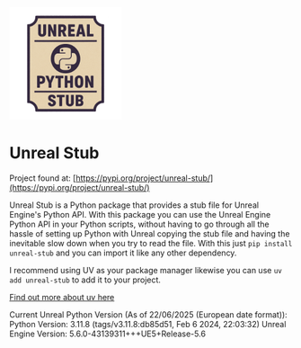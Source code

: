<img src="https://raw.githubusercontent.com/DocDooom/unreal-stub/refs/heads/main/images/test_logo.png" alt="Logo" width="200"/>

# Unreal Stub

Project found at: [https://pypi.org/project/unreal-stub/](https://pypi.org/project/unreal-stub/)

Unreal Stub is a Python package that provides a stub file for Unreal Engine's Python API. 
With this package you can use the Unreal Engine Python API in your Python scripts, without having to go through all
the hassle of setting up Python with Unreal copying the stub file and having the inevitable slow down
when you try to read the file. With this just `pip install unreal-stub` and you can import it like any other dependency.

I recommend using UV as your package manager likewise you can use `uv add unreal-stub` to add it to your project.

[Find out more about uv here](https://docs.astral.sh/uv/)

Current Unreal Python Version (As of 22/06/2025 (European date format)):
Python Version: 3.11.8 (tags/v3.11.8:db85d51, Feb  6 2024, 22:03:32)
Unreal Engine Version: 5.6.0-43139311+++UE5+Release-5.6